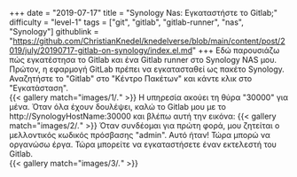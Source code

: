+++
date = "2019-07-17"
title = "Synology Nas: Εγκαταστήστε το Gitlab;"
difficulty = "level-1"
tags = ["git", "gitlab", "gitlab-runner", "nas", "Synology"]
githublink = "https://github.com/ChristianKnedel/knedelverse/blob/main/content/post/2019/july/20190717-gitlab-on-synology/index.el.md"
+++
Εδώ παρουσιάζω πώς εγκατέστησα το Gitlab και ένα Gitlab runner στο Synology NAS μου. Πρώτον, η εφαρμογή GitLab πρέπει να εγκατασταθεί ως πακέτο Synology. Αναζητήστε το "Gitlab" στο "Κέντρο Πακέτων" και κάντε κλικ στο "Εγκατάσταση".   
{{< gallery match="images/1/*.*" >}}
Η υπηρεσία ακούει τη θύρα "30000" για μένα. Όταν όλα έχουν δουλέψει, καλώ το Gitlab μου με το http://SynologyHostName:30000 και βλέπω αυτή την εικόνα:
{{< gallery match="images/2/*.*" >}}
Όταν συνδέομαι για πρώτη φορά, μου ζητείται ο μελλοντικός κωδικός πρόσβασης "admin". Αυτό ήταν! Τώρα μπορώ να οργανώσω έργα. Τώρα μπορείτε να εγκαταστήσετε έναν εκτελεστή του Gitlab.  
{{< gallery match="images/3/*.*" >}}

